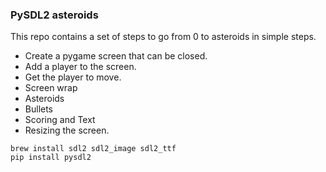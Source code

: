 ### PySDL2 asteroids

This repo contains a set of steps to go from 0 to asteroids in simple steps.

- Create a pygame screen that can be closed.
- Add a player to the screen.
- Get the player to move.
- Screen wrap
- Asteroids
- Bullets
- Scoring and Text
- Resizing the screen.


```
brew install sdl2 sdl2_image sdl2_ttf
pip install pysdl2
```
